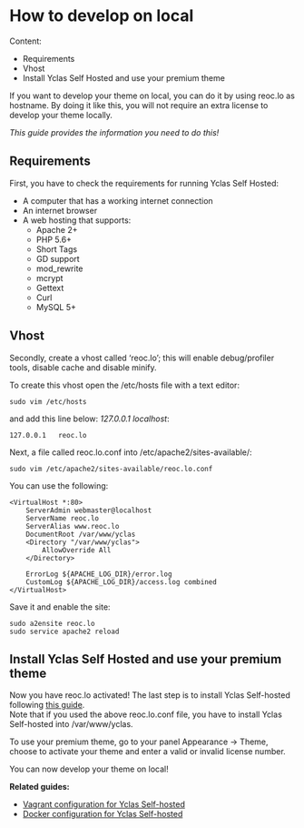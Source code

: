 # How to develop on local

Content:
-   Requirements
-   Vhost
-   Install Yclas Self Hosted and use your premium theme


If you want to develop your theme on local, you can do it by using reoc.lo as hostname. By doing it like this, you will not require an extra license to develop your theme locally.

*This guide provides the information you need to do this!*

## Requirements

First, you have to check the requirements for running Yclas Self Hosted:

-   A computer that has a working internet connection
-   An internet browser
-   A web hosting that supports:
    -   Apache 2+
    -   PHP 5.6+
    -   Short Tags
    -   GD support
    -   mod_rewrite
    -   mcrypt
    -   Gettext
    -   Curl
    -   MySQL 5+

## Vhost

Secondly, create a vhost called ‘reoc.lo’; this will enable debug/profiler tools, disable cache and disable minify.

To create this vhost open the /etc/hosts file with a text editor:

```
sudo vim /etc/hosts

```

and add this line below:  _127.0.0.1 localhost_:

```
127.0.0.1   reoc.lo

```

Next, a file called reoc.lo.conf into /etc/apache2/sites-available/:

```
sudo vim /etc/apache2/sites-available/reoc.lo.conf

```

You can use the following:

```
<VirtualHost *:80>
    ServerAdmin webmaster@localhost
    ServerName reoc.lo
    ServerAlias www.reoc.lo
    DocumentRoot /var/www/yclas
    <Directory "/var/www/yclas">
        AllowOverride All
    </Directory>

    ErrorLog ${APACHE_LOG_DIR}/error.log
    CustomLog ${APACHE_LOG_DIR}/access.log combined
</VirtualHost>

```

Save it and enable the site:

```
sudo a2ensite reoc.lo
sudo service apache2 reload

```

## Install Yclas Self Hosted and use your premium theme

Now you have reoc.lo activated! The last step is to install Yclas Self-hosted following  [this guide](Yclas-self-hosted-installation-insatallation.md).  
Note that if you used the above reoc.lo.conf file, you have to install Yclas Self-hosted into /var/www/yclas.

To use your premium theme, go to your panel Appearance -> Theme, choose to activate your theme and enter a valid or invalid license number.

You can now develop your theme on local!

  
**Related guides:**

* [Vagrant configuration for Yclas Self-hosted](Development-vagrant-configuration.md)
* [Docker configuration for Yclas Self-hosted](Development-docker-configuration.md)

